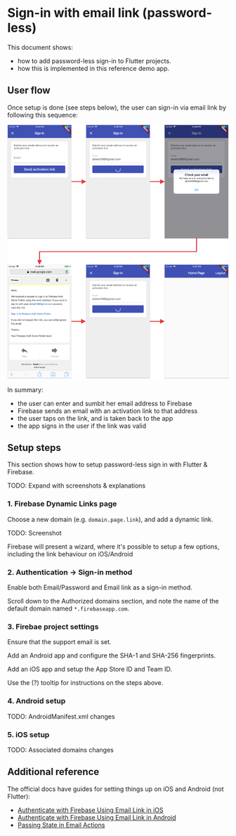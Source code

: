 
# Sign-in with email link (password-less)

This document shows:

- how to add password-less sign-in to Flutter projects.
- how this is implemented in this reference demo app.

## User flow

Once setup is done (see steps below), the user can sign-in via email link by following this sequence:

![](../media/email-link-sequence.png)

In summary:

- the user can enter and sumbit her email address to Firebase
- Firebase sends an email with an activation link to that address
- the user taps on the link, and is taken back to the app
- the app signs in the user if the link was valid

## Setup steps

This section shows how to setup password-less sign in with Flutter & Firebase.

TODO: Expand with screenshots & explanations

### 1. Firebase Dynamic Links page

Choose a new domain (e.g. `domain.page.link`), and add a dynamic link.

TODO: Screenshot

Firebase will present a wizard, where it's possible to setup a few options, including the link behaviour on iOS/Android

### 2. Authentication -> Sign-in method

Enable both Email/Password and Email link as a sign-in method.

Scroll down to the Authorized domains section, and note the name of the default domain named `*.firebaseapp.com`.

### 3. Firebae project settings

Ensure that the support email is set.

Add an Android app and configure the SHA-1 and SHA-256 fingerprints.

Add an iOS app and setup the App Store ID and Team ID.

Use the (?) tooltip for instructions on the steps above.

### 4. Android setup

TODO: AndroidManifest.xml changes

### 5. iOS setup

TODO: Associated domains changes

## Additional reference

The official docs have guides for setting things up on iOS and Android (not Flutter):

- [Authenticate with Firebase Using Email Link in iOS](https://firebase.google.com/docs/auth/ios/email-link-auth)
- [Authenticate with Firebase Using Email Link in Android](https://firebase.google.com/docs/auth/android/email-link-auth)
- [Passing State in Email Actions](https://firebase.google.com/docs/auth/ios/passing-state-in-email-actions#configuring_firebase_dynamic_links)
